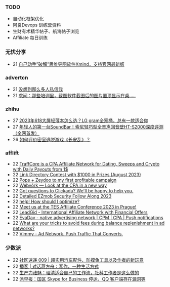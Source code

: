### TODO
-  自动化框架优化
-  阿良Devops 训练营资料
-  生财有术精华帖子、航海帖子浏览
-  Affiliate 每日训练

### 无忧分享
<!-- ruyo:START -->
-  21 [自己动手”破解”思维导图软件Xmind，支持官网最新版](https://51.ruyo.net/18460.html)<!-- ruyo:END -->

### advertcn
<!-- advertcn:START -->
-  21 [没想到那么多人私信我](https://www.advertcn.com/forum.php?mod=viewthread&tid=111737)
-  21 [求问：那些培训里，截图软件截图后的图片置顶显示在桌.....](https://www.advertcn.com/forum.php?mod=viewthread&tid=111735)<!-- advertcn:END -->

### zhihu
<!-- zhihu:START -->
-  27 [2023年618大屏轻薄本怎么选？LG gram全家桶，总有一款适合你](http://zhuanlan.zhihu.com/p/632641888?utm_campaign=rss&utm_medium=rss&utm_source=rss&utm_content=title)
-  27 [年轻人的第一台SoundBar！索尼轻巧型全景声回音壁HT-S2000深度评测（全网首发）](http://zhuanlan.zhihu.com/p/630990296?utm_campaign=rss&utm_medium=rss&utm_source=rss&utm_content=title)
-  26 [如何评价密室逃脱游戏《长安乱》？](http://www.zhihu.com/question/563950552/answer/3045961312?utm_campaign=rss&utm_medium=rss&utm_source=rss&utm_content=title)<!-- zhihu:END -->

### afflift
<!-- afflift:START -->
-  22 [TraffCore is a CPA Affiliate Network for Dating, Sweeps and Crypto with Daily Payouts from 1$](https://afflift.com/f/threads/traffcore-is-a-cpa-affiliate-network-for-dating-sweeps-and-crypto-with-daily-payouts-from-1.8700/)
-  22 [Link Directory Contest with $1000 in Prizes &lpar;August 2023&rpar;](https://afflift.com/f/threads/link-directory-contest-with-1000-in-prizes-august-2023.11479/)
-  22 [Pops + Zeydoo to my first profitable campaign](https://afflift.com/f/threads/pops-zeydoo-to-my-first-profitable-campaign.11418/)
-  22 [Webvõrk — Look at the CPA in a new way](https://afflift.com/f/threads/webv%C3%B5rk-%E2%80%94-look-at-the-cpa-in-a-new-way.2820/)
-  22 [Got questions to Clickadu? We&#39;ll be happy to help you.](https://afflift.com/f/threads/got-questions-to-clickadu-well-be-happy-to-help-you.2674/)
-  22 [Detailed EZmob Security Follow Along 2023](https://afflift.com/f/threads/detailed-ezmob-security-follow-along-2023.11466/)
-  22 [help! How should I optimize?](https://afflift.com/f/threads/help-how-should-i-optimize.11484/)
-  22 [Meet us at the TES Affiliate Conference 2023 in Prague!](https://afflift.com/f/threads/meet-us-at-the-tes-affiliate-conference-2023-in-prague.11497/)
-  22 [LeadGid - International Affiliate Network with Financial Offers](https://afflift.com/f/threads/leadgid-international-affiliate-network-with-financial-offers.6217/)
-  22 [EvaDav - native advertising network | CPM | CPA | Push notifications](https://afflift.com/f/threads/evadav-native-advertising-network-cpm-cpa-push-notifications.1501/)
-  22 [What are your tricks to avoid fees during balance replenishment in ad networks?](https://afflift.com/f/threads/what-are-your-tricks-to-avoid-fees-during-balance-replenishment-in-ad-networks.11465/)
-  22 [Vimmy - Ad Network. Push Traffic That Converts.](https://afflift.com/f/threads/vimmy-ad-network-push-traffic-that-converts.5871/)<!-- afflift:END -->

### 少数派
<!-- sspai:START -->
-  22 [社区速递 009 | 超实用汽车配件、防摸鱼工具以及作者的新玩意](https://sspai.com/post/82278)
-  22 [播客 | 对话蒋方舟：写作，一种生活方式](https://sspai.com/post/82276)
-  22 [生产力祛魅：理清适合自己的工作流，社科工作者是这么做的](https://sspai.com/post/82092)
-  22 [派早报：国区 Skype for Business 停运，QQ 客户端存在漏洞等](https://sspai.com/post/82272)<!-- sspai:END -->
